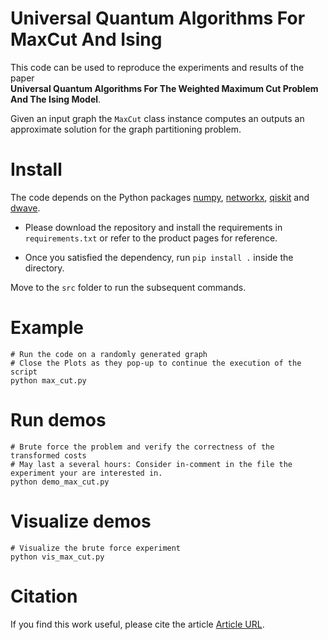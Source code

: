 # Universal Quantum Algorithms For MaxCut And Ising
This code can be used to reproduce the experiments and results of the paper <br/>
**Universal Quantum Algorithms For The Weighted Maximum Cut Problem And The Ising Model**.


Given an input graph the `MaxCut` class instance computes an outputs an approximate solution for the graph partitioning problem.

# Install
The code depends on the Python packages 
[numpy](https://numpy.org/install/), 
[networkx](https://networkx.org/documentation/stable/install.html), 
[qiskit](https://qiskit.org/documentation/stable/0.24/install.html) 
and [dwave](https://docs.ocean.dwavesys.com/projects/system/en/latest/installation.html).

- Please download the repository and install the requirements in `requirements.txt` or refer to the product pages for reference.

- Once you satisfied the dependency, run `pip install .` inside the directory.

Move to the `src` folder to run the subsequent commands.

# Example

    # Run the code on a randomly generated graph
    # Close the Plots as they pop-up to continue the execution of the script
    python max_cut.py

# Run demos

    # Brute force the problem and verify the correctness of the transformed costs
    # May last a several hours: Consider in-comment in the file the experiment your are interested in.
    python demo_max_cut.py

# Visualize demos
    # Visualize the brute force experiment
    python vis_max_cut.py

# Citation
If you find this work useful, please cite the article [Article URL](#).
